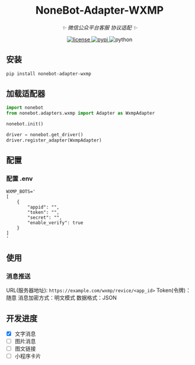 <div align="center">

# NoneBot-Adapter-WXMP

_✨ 微信公众平台客服 协议适配 ✨_

</div>

<p align="center">
  <a href="https://raw.githubusercontent.com/YangRucheng/nonebot-adapter-wxmp/master/LICENSE">
    <img src="https://img.shields.io/github/license/YangRucheng/nonebot-adapter-wxmp" alt="license">
  </a>
  <a href="https://pypi.python.org/pypi/nonebot-adapter-wxmp">
    <img src="https://img.shields.io/pypi/v/nonebot-adapter-wxmp" alt="pypi">
  </a>
  <img src="https://img.shields.io/badge/python-3.10+-blue" alt="python">
</p>

## 安装

```bash
pip install nonebot-adapter-wxmp
```

## 加载适配器

```python
import nonebot
from nonebot.adapters.wxmp import Adapter as WxmpAdapter

nonebot.init()

driver = nonebot.get_driver()
driver.register_adapter(WxmpAdapter)
```

## 配置

### 配置 .env

```dotenv
WXMP_BOTS='
[
    {
        "appid": "",
        "token": "", 
        "secret": "",
        "enable_verify": true
    }
]
'
```

## 使用

### 消息推送

URL(服务器地址): `https://example.com/wxmp/revice/<app_id>`
Token(令牌)：随意
消息加密方式：明文模式
数据格式：JSON

## 开发进度

- [x] 文字消息
- [ ] 图片消息
- [ ] 图文链接
- [ ] 小程序卡片